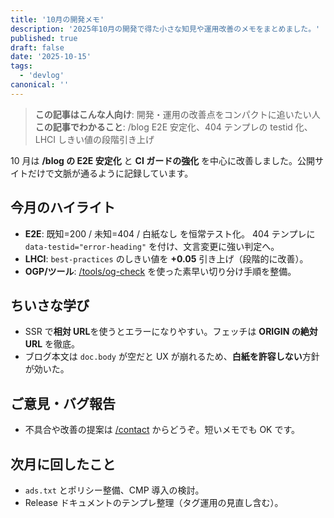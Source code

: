 ```yaml
---
title: '10月の開発メモ'
description: '2025年10月の開発で得た小さな知見や運用改善のメモをまとめました。'
published: true
draft: false
date: '2025-10-15'
tags:
  - 'devlog'
canonical: ''
---
```


> **この記事はこんな人向け**: 開発・運用の改善点をコンパクトに追いたい人
> **この記事でわかること**: /blog E2E 安定化、404 テンプレの testid 化、LHCI しきい値の段階引き上げ

10 月は **/blog の E2E 安定化** と **CI ガードの強化** を中心に改善しました。公開サイトだけで文脈が通るように記録しています。

## 今月のハイライト

- **E2E**: 既知=200 / 未知=404 / 白紙なし を恒常テスト化。
  404 テンプレに `data-testid="error-heading"` を付け、文言変更に強い判定へ。
- **LHCI**: `best-practices` のしきい値を **+0.05** 引き上げ（段階的に改善）。
- **OGP/ツール**: [/tools/og-check](/tools/og-check) を使った素早い切り分け手順を整備。

## ちいさな学び

- SSR で**相対 URL**を使うとエラーになりやすい。フェッチは **ORIGIN の絶対 URL** を徹底。
- ブログ本文は `doc.body` が空だと UX が崩れるため、**白紙を許容しない**方針が効いた。

## ご意見・バグ報告

- 不具合や改善の提案は [/contact](/contact) からどうぞ。短いメモでも OK です。

## 次月に回したこと

- `ads.txt` とポリシー整備、CMP 導入の検討。
- Release ドキュメントのテンプレ整理（タグ運用の見直し含む）。
